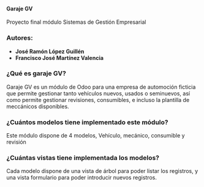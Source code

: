 
<h4>Garaje GV</h4>
<p>Proyecto final módulo Sistemas de Gestión Empresarial</p>
<h3>Autores:</h3>
<ul>
  <li><b>José Ramón López Guillén</b></li>
  <li><b>Francisco José Martínez Valencia</b></li>
</ul>
<h3>¿Qué es garaje GV?</h3>
<p>Garaje GV es un módulo de Odoo para una empresa de automoción ficticia que permite gestionar tanto vehículos nuevos, usados o seminuevos, así como permite gestionar revisiones, consumibles, e incluso la plantilla de meccánicos disponibles.</p>

<h3>¿Cuántos modelos tiene implementado este módulo?</h3>
<p>Este módulo dispone de 4 modelos, Vehículo, mecánico, consumible y revisión</p>

<h3>¿Cuántas vistas tiene implementada los modelos?</h3>
<p>Cada modelo dispone de una vista de árbol para poder listar los registros, y una vista formulario para poder introducir nuevos registros.</p>

  

